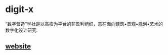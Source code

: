 # digit-x
“数字营造”学社是以高校为平台的非盈利组织，意在面向建筑•景观•规划•艺术的数字化设计研究.
## [website](https://digit-x.github.io/digit_x/#/)
